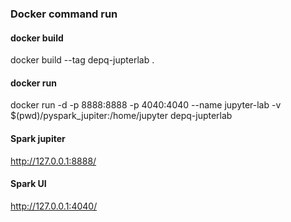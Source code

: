 ### Docker command run 
#### docker build
docker build --tag depq-jupterlab .
#### docker run
docker run -d -p 8888:8888 -p 4040:4040 --name jupyter-lab -v $(pwd)/pyspark_jupiter:/home/jupyter depq-jupterlab
#### Spark jupiter
http://127.0.0.1:8888/
#### Spark UI
http://127.0.0.1:4040/